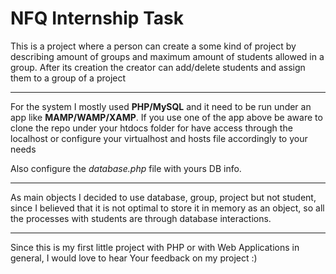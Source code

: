 # NFQ Internship Task

This is a project where a person can create a some kind of project by describing amount of groups and maximum amount of students allowed in a group.
After its creation the creator can add/delete students and assign them to a group of a project

<hr/>

For the system I mostly used **PHP/MySQL** and it need to be run under an app like **MAMP/WAMP/XAMP**.
If you use one of the app above be aware to clone the repo under your htdocs folder for have access through the localhost or configure your virtualhost and hosts file accordingly to your needs

Also configure the *database.php* file with yours DB info.
<hr/>
As main objects I decided to use database, group, project but not student, since I believed that it is not optimal to store it in memory as an object, so all the processes with students are through database interactions.
<hr/>
Since this is my first little project with PHP or with Web Applications in general, I would love to hear Your feedback on my project :)

